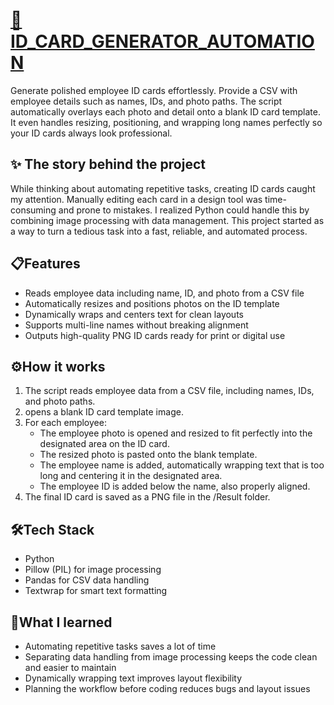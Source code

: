 # [🪪 ID_CARD_GENERATOR_AUTOMATION](https://github.com/YandLim/ID-Card-Generator-Automation)

Generate polished employee ID cards effortlessly. Provide a CSV with employee details such as names, IDs, and photo paths. The script automatically overlays each photo and detail onto a blank ID card template. It even handles resizing, positioning, and wrapping long names perfectly so your ID cards always look professional.

## ✨ The story behind the project

While thinking about automating repetitive tasks, creating ID cards caught my attention. Manually editing each card in a design tool was time-consuming and prone to mistakes. I realized Python could handle this by combining image processing with data management. This project started as a way to turn a tedious task into a fast, reliable, and automated process.

## 📋Features
 - Reads employee data including name, ID, and photo from a CSV file
 - Automatically resizes and positions photos on the ID template
 - Dynamically wraps and centers text for clean layouts
 - Supports multi-line names without breaking alignment
 - Outputs high-quality PNG ID cards ready for print or digital use

## ⚙️How it works
1. The script reads employee data from a CSV file, including names, IDs, and photo paths.
2. opens a blank ID card template image.
3. For each employee:
    - The employee photo is opened and resized to fit perfectly into the designated area on the ID card.
    - The resized photo is pasted onto the blank template.
    - The employee name is added, automatically wrapping text that is too long and centering it in the designated area.
    - The employee ID is added below the name, also properly aligned.
4. The final ID card is saved as a PNG file in the /Result folder.

## 🛠️Tech Stack
 - Python
 - Pillow (PIL) for image processing
 - Pandas for CSV data handling
 - Textwrap for smart text formatting

## 🫡What I learned
 - Automating repetitive tasks saves a lot of time
 - Separating data handling from image processing keeps the code clean and easier to maintain
 - Dynamically wrapping text improves layout flexibility
 - Planning the workflow before coding reduces bugs and layout issues




